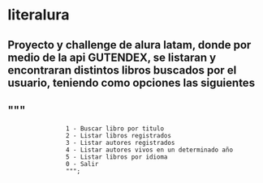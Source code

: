 # literalura
## Proyecto y challenge de alura latam, donde por medio de la api GUTENDEX, se listaran y encontraran distintos libros buscados por el usuario, teniendo como opciones las siguientes
## """
                    1 - Buscar libro por titulo 
                    2 - Listar libros registrados
                    3 - Listar autores registrados
                    4 - Listar autores vivos en un determinado año
                    5 - Listar libros por idioma
                    0 - Salir
                    """;
